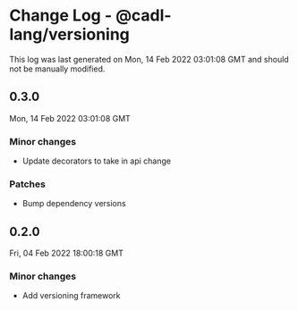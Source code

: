 # Change Log - @cadl-lang/versioning

This log was last generated on Mon, 14 Feb 2022 03:01:08 GMT and should not be manually modified.

## 0.3.0
Mon, 14 Feb 2022 03:01:08 GMT

### Minor changes

- Update decorators to take in api change

### Patches

- Bump dependency versions

## 0.2.0
Fri, 04 Feb 2022 18:00:18 GMT

### Minor changes

- Add versioning framework


